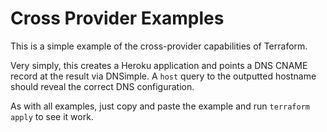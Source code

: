 # Cross Provider Examples

This is a simple example of the cross-provider capabilities of
Terraform.

Very simply, this creates a Heroku application and points a DNS
CNAME record at the result via DNSimple. A `host` query to the outputted
hostname should reveal the correct DNS configuration.

As with all examples, just copy and paste the example and run
`terraform apply` to see it work.
